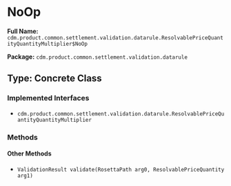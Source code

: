 # NoOp

**Full Name:** `cdm.product.common.settlement.validation.datarule.ResolvablePriceQuantityQuantityMultiplier$NoOp`

**Package:** `cdm.product.common.settlement.validation.datarule`

## Type: Concrete Class

### Implemented Interfaces

- `cdm.product.common.settlement.validation.datarule.ResolvablePriceQuantityQuantityMultiplier`

### Methods

#### Other Methods

- `ValidationResult validate(RosettaPath arg0, ResolvablePriceQuantity arg1)`

